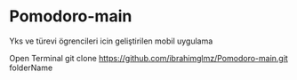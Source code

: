 # Pomodoro-main
Yks ve türevi ögrencileri icin geliştirilen mobil uygulama 



Open Terminal
git clone https://github.com/ibrahimglmz/Pomodoro-main.git folderName

 
